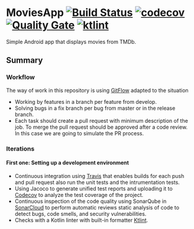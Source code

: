 # MoviesApp [![Build Status](https://travis-ci.org/thebestpol/MoviesApp.svg?branch=master)](https://travis-ci.org/thebestpol/MoviesApp) [![codecov](https://codecov.io/gh/thebestpol/MoviesApp/branch/master/graph/badge.svg)](https://codecov.io/gh/thebestpol/MoviesApp) [![Quality Gate](https://sonarcloud.io/api/project_badges/measure?project=thebestpol_MoviesApp&metric=alert_status)](https://sonarcloud.io/dashboard?id=thebestpol_MoviesApp) [![ktlint](https://img.shields.io/badge/code%20style-%E2%9D%A4-FF4081.svg)](https://ktlint.github.io/)
Simple Android app that displays movies from TMDb.


## Summary
### Workflow
The way of work in this repository is using [GitFlow](https://datasift.github.io/gitflow/IntroducingGitFlow.html) adapted to the situation
* Working by features in a branch per feature from develop.
* Solving bugs in a fix branch per bug from master or in the release branch.
* Each task should create a pull request with minimum description of the job. To merge the pull request should be approved after a code review. In this case we are going to simulate the PR process.

### Iterations
#### First one: Setting up a development environment
* Continuous integration using [Travis](https://travis-ci.org) that enables builds for each push and pull request also run the unit tests and the intrumentation tests.
* Using Jacoco to generate unified test reports and uploading it to [Codecov](https://codecov.io/) to analyze the test coverage of the project.
* Continuous inspection of the code quality using SonarQube in [SonarCloud](https://sonarcloud.io/) to perform automatic reviews static analysis of code to detect bugs, code smells, and security vulnerabilities.
* Checks with a Kotlin linter with built-in formatter [Ktlint](https://ktlint.github.io/).

